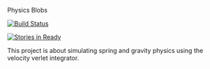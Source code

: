 Physics Blobs

[![Build Status](https://travis-ci.org/rfdickerson/physics-blobs.svg?branch=master)](https://travis-ci.org/rfdickerson/physics-blobs)

[![Stories in Ready](https://badge.waffle.io/rfdickerson/physics-blobs.svg?label=ready&title=Ready)](http://waffle.io/rfdickerson/physics-blobs) 

This project is about simulating spring and gravity physics using the
velocity verlet integrator.
